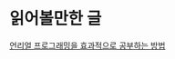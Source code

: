 # 읽어볼만한 글

[언리얼 프로그래밍을 효과적으로 공부하는 방법](https://youtu.be/deyCDns308I?si=buHvDEiowlXdXPRX, "23/09/14")

